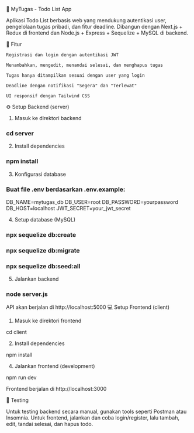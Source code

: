 📝 MyTugas - Todo List App

Aplikasi Todo List berbasis web yang mendukung autentikasi user, pengelolaan tugas pribadi, dan fitur deadline. Dibangun dengan Next.js + Redux di frontend dan Node.js + Express + Sequelize + MySQL di backend.

🚀 Fitur

    Registrasi dan login dengan autentikasi JWT

    Menambahkan, mengedit, menandai selesai, dan menghapus tugas

    Tugas hanya ditampilkan sesuai dengan user yang login

    Deadline dengan notifikasi "Segera" dan "Terlewat"

    UI responsif dengan Tailwind CSS

⚙️ Setup Backend (server)
1. Masuk ke direktori backend

### cd server 

2. Install dependencies

### npm install

3. Konfigurasi database

### Buat file .env berdasarkan .env.example:

DB_NAME=mytugas_db
DB_USER=root
DB_PASSWORD=yourpassword
DB_HOST=localhost
JWT_SECRET=your_jwt_secret

4. Setup database (MySQL)

### npx sequelize db:create
### npx sequelize db:migrate
### npx sequelize db:seed:all

5. Jalankan backend

### node server.js

API akan berjalan di http://localhost:5000
💻 Setup Frontend (client)
1. Masuk ke direktori frontend

cd client

2. Install dependencies

npm install

4. Jalankan frontend (development)

npm run dev

Frontend berjalan di http://localhost:3000

🧪 Testing

Untuk testing backend secara manual, gunakan tools seperti Postman atau Insomnia.
Untuk frontend, jalankan dan coba login/register, lalu tambah, edit, tandai selesai, dan hapus todo.
